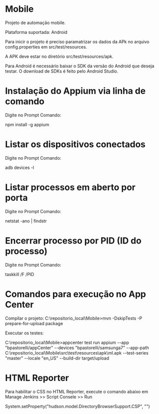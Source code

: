 # Mobile
Projeto de automação mobile.

Plataforma suportada: Android

Para inicir o projeto é preciso paramatrizar os dados da APk no arquivo config.properties em src/test/resources.

A APK deve estar no diretório src/test/resources/apk.

Para Android é necessário baixar o SDK da versão do Android que deseja testar. O download de SDKs é feito pelo Android Studio.

# Instalação do Appium via linha de comando

Digite no Prompt Comando:

npm install -g appium

# Listar os dispositivos conectados

Digite no Prompt Comando:

adb devices -l

# Listar processos em aberto por porta

Digite no Prompt Comando:

netstat -ano | findstr <porta>

# Encerrar processo por PID (ID do processo)

Digite no Prompt Comando:

taskkill  /F  /PID  <PID>

# Comandos para execução no App Center

Compilar o projeto:
C:\repositorio_local\Mobile>mvn -DskipTests -P prepare-for-upload package

Executar os testes:

C:\repositorio_local\Mobile>appcenter test run appium --app "bpastorelli/appCenter" --devices "bpastorelli/samsunga7" --app-path C:\repositorio_local\Mobile\src\test\resources\apk\ml.apk --test-series "master" --locale "en_US" --build-dir target/upload

# HTML Reporter
Para habilitar o CSS no HTML Reporter, execute o comando abaixo em Manage Jenkins >> Script Consele >> Run

System.setProperty("hudson.model.DirectoryBrowserSupport.CSP", "")


